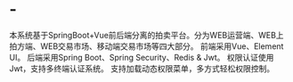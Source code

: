 # -
本系统基于SpringBoot+Vue前后端分离的拍卖平台。分为WEB运营端、WEB上拍方端、WEB交易市场、移动端交易市场等四大部分。  前端采用Vue、Element UI。 后端采用Spring Boot、Spring Security、Redis &amp; Jwt。 权限认证使用Jwt，支持多终端认证系统。 支持加载动态权限菜单，多方式轻松权限控制。
